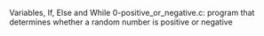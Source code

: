 Variables, If, Else and While
0-positive_or_negative.c: program that determines whether a random number is positive or negative
